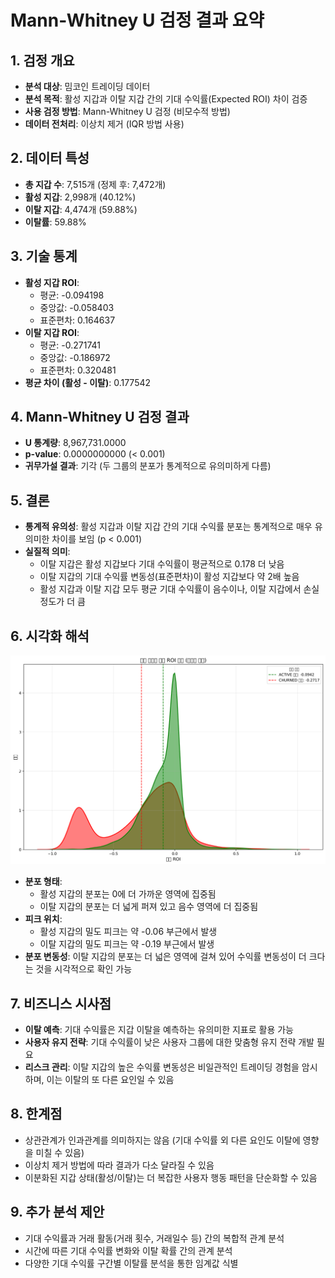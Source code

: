 # Mann-Whitney U 검정 결과 요약

## 1. 검정 개요
- **분석 대상**: 밈코인 트레이딩 데이터
- **분석 목적**: 활성 지갑과 이탈 지갑 간의 기대 수익률(Expected ROI) 차이 검증
- **사용 검정 방법**: Mann-Whitney U 검정 (비모수적 방법)
- **데이터 전처리**: 이상치 제거 (IQR 방법 사용)

## 2. 데이터 특성
- **총 지갑 수**: 7,515개 (정제 후: 7,472개)
- **활성 지갑**: 2,998개 (40.12%)
- **이탈 지갑**: 4,474개 (59.88%)
- **이탈률**: 59.88%

## 3. 기술 통계
- **활성 지갑 ROI**:
  - 평균: -0.094198
  - 중앙값: -0.058403
  - 표준편차: 0.164637
- **이탈 지갑 ROI**:
  - 평균: -0.271741
  - 중앙값: -0.186972
  - 표준편차: 0.320481
- **평균 차이 (활성 - 이탈)**: 0.177542

## 4. Mann-Whitney U 검정 결과
- **U 통계량**: 8,967,731.0000
- **p-value**: 0.0000000000 (< 0.001)
- **귀무가설 결과**: 기각 (두 그룹의 분포가 통계적으로 유의미하게 다름)

## 5. 결론
- **통계적 유의성**: 활성 지갑과 이탈 지갑 간의 기대 수익률 분포는 통계적으로 매우 유의미한 차이를 보임 (p < 0.001)
- **실질적 의미**: 
  - 이탈 지갑은 활성 지갑보다 기대 수익률이 평균적으로 0.178 더 낮음
  - 이탈 지갑의 기대 수익률 변동성(표준편차)이 활성 지갑보다 약 2배 높음
  - 활성 지갑과 이탈 지갑 모두 평균 기대 수익률이 음수이나, 이탈 지갑에서 손실 정도가 더 큼

## 6. 시각화 해석
![ROI 분포](roi_distribution_by_status.png)

- **분포 형태**: 
  - 활성 지갑의 분포는 0에 더 가까운 영역에 집중됨
  - 이탈 지갑의 분포는 더 넓게 퍼져 있고 음수 영역에 더 집중됨
- **피크 위치**: 
  - 활성 지갑의 밀도 피크는 약 -0.06 부근에서 발생
  - 이탈 지갑의 밀도 피크는 약 -0.19 부근에서 발생
- **분포 변동성**: 이탈 지갑의 분포는 더 넓은 영역에 걸쳐 있어 수익률 변동성이 더 크다는 것을 시각적으로 확인 가능

## 7. 비즈니스 시사점
- **이탈 예측**: 기대 수익률은 지갑 이탈을 예측하는 유의미한 지표로 활용 가능
- **사용자 유지 전략**: 기대 수익률이 낮은 사용자 그룹에 대한 맞춤형 유지 전략 개발 필요
- **리스크 관리**: 이탈 지갑의 높은 수익률 변동성은 비일관적인 트레이딩 경험을 암시하며, 이는 이탈의 또 다른 요인일 수 있음

## 8. 한계점
- 상관관계가 인과관계를 의미하지는 않음 (기대 수익률 외 다른 요인도 이탈에 영향을 미칠 수 있음)
- 이상치 제거 방법에 따라 결과가 다소 달라질 수 있음
- 이분화된 지갑 상태(활성/이탈)는 더 복잡한 사용자 행동 패턴을 단순화할 수 있음

## 9. 추가 분석 제안
- 기대 수익률과 거래 활동(거래 횟수, 거래일수 등) 간의 복합적 관계 분석
- 시간에 따른 기대 수익률 변화와 이탈 확률 간의 관계 분석
- 다양한 기대 수익률 구간별 이탈률 분석을 통한 임계값 식별 